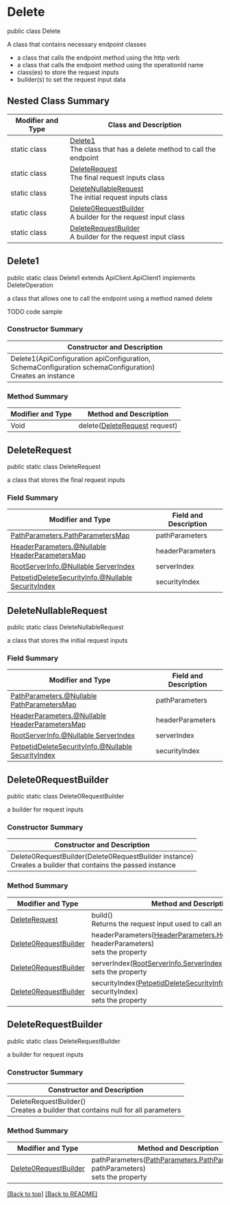 # Delete

public class Delete

A class that contains necessary endpoint classes
- a class that calls the endpoint method using the http verb
- a class that calls the endpoint method using the operationId name
- class(es) to store the request inputs
- builder(s) to set the request input data

## Nested Class Summary
| Modifier and Type | Class and Description |
| ----------------- | --------------------- |
| static class | [Delete1](#delete1)<br>The class that has a delete method to call the endpoint |
| static class | [DeleteRequest](#deleterequest)<br>The final request inputs class |
| static class | [DeleteNullableRequest](#deletenullablerequest)<br>The initial request inputs class |
| static class | [Delete0RequestBuilder](#delete0requestbuilder)<br>A builder for the request input class |
| static class | [DeleteRequestBuilder](#deleterequestbuilder)<br>A builder for the request input class |

## Delete1
public static class Delete1 extends ApiClient.ApiClient1 implements DeleteOperation<br>

a class that allows one to call the endpoint using a method named delete

TODO code sample

### Constructor Summary
| Constructor and Description |
| --------------------------- |
| Delete1(ApiConfiguration apiConfiguration, SchemaConfiguration schemaConfiguration)<br>Creates an instance |

### Method Summary
| Modifier and Type | Method and Description |
| ----------------- | ---------------------- |
| Void | delete([DeleteRequest](#deleterequest) request) |

## DeleteRequest
public static class DeleteRequest<br>

a class that stores the final request inputs

### Field Summary
| Modifier and Type | Field and Description |
| ----------------- | --------------------- |
| [PathParameters.PathParametersMap](../../paths/petpetid/delete/PathParameters.md#pathparametersmap) | pathParameters |
| [HeaderParameters.@Nullable HeaderParametersMap](../../paths/petpetid/delete/HeaderParameters.md#headerparametersmap) | headerParameters |
| [RootServerInfo.@Nullable ServerIndex](../../RootServerInfo.md#serverindex) | serverIndex |
| [PetpetidDeleteSecurityInfo.@Nullable SecurityIndex](../../paths/petpetid/delete/PetpetidDeleteSecurityInfo.md#securityindex) | securityIndex |

## DeleteNullableRequest
public static class DeleteNullableRequest<br>

a class that stores the initial request inputs

### Field Summary
| Modifier and Type | Field and Description |
| ----------------- | --------------------- |
| [PathParameters.@Nullable PathParametersMap](../../paths/petpetid/delete/PathParameters.md#pathparametersmap) | pathParameters |
| [HeaderParameters.@Nullable HeaderParametersMap](../../paths/petpetid/delete/HeaderParameters.md#headerparametersmap) | headerParameters |
| [RootServerInfo.@Nullable ServerIndex](../../RootServerInfo.md#serverindex) | serverIndex |
| [PetpetidDeleteSecurityInfo.@Nullable SecurityIndex](../../paths/petpetid/delete/PetpetidDeleteSecurityInfo.md#securityindex) | securityIndex |

## Delete0RequestBuilder
public static class Delete0RequestBuilder<br>

a builder for request inputs

### Constructor Summary
| Constructor and Description |
| --------------------------- |
| Delete0RequestBuilder(Delete0RequestBuilder instance)<br>Creates a builder that contains the passed instance |

### Method Summary
| Modifier and Type | Method and Description |
| ----------------- | ---------------------- |
| [DeleteRequest](#deleterequest) | build()<br>Returns the request input used to call an endpoint method |
| [Delete0RequestBuilder](#delete0requestbuilder) | headerParameters([HeaderParameters.HeaderParametersMap](../../paths/petpetid/delete/HeaderParameters.md#headerparametersmap) headerParameters)<br>sets the property |
| [Delete0RequestBuilder](#delete0requestbuilder) | serverIndex([RootServerInfo.ServerIndex](../../RootServerInfo.md#serverindex) serverIndex)<br>sets the property |
| [Delete0RequestBuilder](#delete0requestbuilder) | securityIndex([PetpetidDeleteSecurityInfo.SecurityIndex](../../paths/petpetid/delete/PetpetidDeleteSecurityInfo.md#securityindex) securityIndex)<br>sets the property |

## DeleteRequestBuilder
public static class DeleteRequestBuilder<br>

a builder for request inputs

### Constructor Summary
| Constructor and Description |
| --------------------------- |
| DeleteRequestBuilder()<br>Creates a builder that contains null for all parameters |

### Method Summary
| Modifier and Type | Method and Description |
| ----------------- | ---------------------- |
| [Delete0RequestBuilder](#delete0requestbuilder) | pathParameters([PathParameters.PathParametersMap](../../paths/petpetid/delete/PathParameters.md#pathparametersmap) pathParameters)<br>sets the property |

[[Back to top]](#top) [[Back to README]](../../../README.md)
